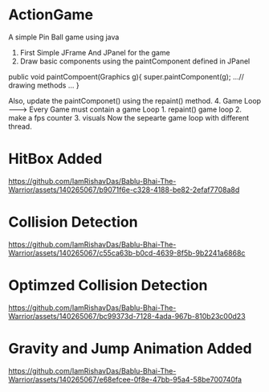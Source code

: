 
# ActionGame
A simple Pin Ball game using java

1. First Simple JFrame And JPanel for the game
2. Draw basic components using the paintComponent defined in JPanel

public void paintCompoent(Graphics g){
    super.paintComponent(g);
    ...// drawing methods ...
}

Also, update the paintComponet() using the repaint() method.
4. Game Loop --->
    Every Game must contain a game Loop 
    1. repaint() game loop
    2. make a fps counter
    3. visuals
Now the sepearte game loop with different thread.


# HitBox Added
https://github.com/IamRishavDas/Bablu-Bhai-The-Warrior/assets/140265067/b9071f6e-c328-4188-be82-2efaf7708a8d

# Collision Detection
https://github.com/IamRishavDas/Bablu-Bhai-The-Warrior/assets/140265067/c55ca63b-b0cd-4639-8f5b-9b2241a6868c

# Optimzed Collision Detection
https://github.com/IamRishavDas/Bablu-Bhai-The-Warrior/assets/140265067/bc99373d-7128-4ada-967b-810b23c00d23

# Gravity and Jump Animation Added
https://github.com/IamRishavDas/Bablu-Bhai-The-Warrior/assets/140265067/e68efcee-0f8e-47bb-95a4-58be700740fa





